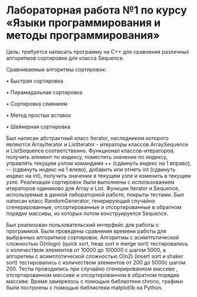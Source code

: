 # Лабораторная работа №1 по курсу «Языки программирования и методы программирования»

Цель: требуется написать программу на C++ для сравнения различных алгоритмов сортировки для класса Sequence<T>.

Сравниваемые алгоритмы сортировок:
  
•	Быстрая сортировка
  
•	Пирамидальная сортировка
  
•	Сортировка слиянием
  
•	Метод простых вставок
  
•	Шейкерная сортировка

Был написан абстрактный класс Iterator<T>, наследником которого являются ArrayIterator<T> и ListIterator<T> - итераторы классов ArraySequence<T> и ListSequence<T> соответственно. Функционал классов-итераторов: получить элемент по индексу, поместить значение по индексу, управлять текущим узлом командами ++ (сдвинуть индекс на 1 вправо), -- (сдвинуть индекс на 1 влево), добавить или отнять int (сдвинуть индекс на int), получить значение в текущем узле и изменить в текущем узле. Реализации сортировок были выполнены с использованием итераторов одинаково для Array и List. Функции Iterator<T> и Sequence<T>, используемые в данной лабораторной работе, покрыты тестами. Был написан класс RandomGenerator, генерирующий случайно сгенерированные, отсортированные и отсортированные в обратном порядке массивы, из которых потом конструируется Sequence.

Был реализован пользовательский интерфейс для работы с программой. Были проведены сравнения времени работы для выбранных алгоритмов сортировок. Алгоритмы с асимптотической сложностью O(nlogn) (quick sort, heap sort и merge sort) тестировались с количеством элементов от 10000 до 100000 с шагом 5000, а алгоритмы с асимптотической сложностью O(n2) (insert sort и shaker sort) тестировались с количеством элементов от 200 до 5000с шагом 200. Тесты проводились при случайно сгенерированном массиве , отсортированном массиве и отсортированном в обратном порядке массиве. Время замерялось с помощью библиотеки chrono, графики были построены с помощью библиотеки matplotlib на Python.
